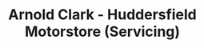 ---
title: "Arnold Clark - Huddersfield Motorstore (Servicing)"
url: /huddersfield/arnold-clark-huddersfield-motorstore-servicing/
shop: Autohaus
---